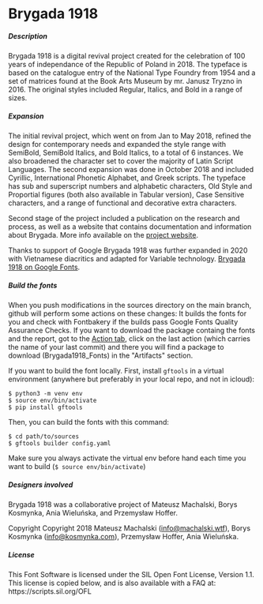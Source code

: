<h1>Brygada 1918</h1>

<h5>Description</h5>
Brygada 1918 is a digital revival project created for the celebration of 100 years of independance of the Republic of Poland in 2018. The typeface is based on the catalogue entry of the National Type Foundry from 1954 and a set of matrices found at the Book Arts Museum by mr. Janusz Tryzno in 2016. The original styles included Regular, Italics, and Bold in a range of sizes.

<h5>Expansion</h5>
The initial revival project, which went on from Jan to May 2018, refined the design for contemporary needs and expanded the style range with SemiBold, SemiBold Italics, and Bold Italics, to a total of 6 instances. We also broadened the character set to cover the majority of Latin Script Languages. The second expansion was done in October 2018 and included Cyrillic, International Phonetic Alphabet, and Greek scripts. The typeface has sub and superscript numbers and alphabetic characters, Old Style and Proportial figures (both also available in Tabular version), Case Sensitive characters, and a range of functional and decorative extra characters.

Second stage of the project included a publication on the research and process, as well as a website that contains documentation and information about Brygada.
More info available on the [project website](https://brygada1918.eu/?lang=en).

Thanks to support of Google Brygada 1918 was further expanded in 2020 with Vietnamese diacritics and adapted for Variable technology. [Brygada 1918 on Google Fonts](https://fonts.google.com/specimen/Brygada+1918).

<h5>Build the fonts</h5>
  
When you push modifications in the sources directory on the main branch, github will perform some actions on these changes: It builds the fonts for you and check with Fontbakery if the builds pass Google Fonts Quality Assurance Checks. If you want to download the package containg the fonts and the report, got to the [Action tab](https://github.com/kosmynkab/Brygada-1918/actions), click on the last action (which carries the name of your last commit) and there you will find a package to download (Brygada1918_Fonts) in the "Artifacts" section.

If you want to build the font locally. First, install `gftools` in a virtual environment (anywhere but preferably in your local repo, and not in icloud):

```
$ python3 -m venv env
$ source env/bin/activate
$ pip install gftools
```

Then, you can build the fonts with this command:
```
$ cd path/to/sources
$ gftools builder config.yaml
```

Make sure you always activate the virtual env before hand each time you want to build (`$ source env/bin/activate`)

<h5>Designers involved</h5>
Brygada 1918 was a collaborative project of Mateusz Machalski, Borys Kosmynka, Ania Wieluńska, and Przemysław Hoffer.

Copyright
Copyright 2018 Mateusz Machalski (info@machalski.wtf), Borys Kosmynka (info@kosmynka.com), Przemysław Hoffer, Ania Wieluńska.

<h5>License</h5>
This Font Software is licensed under the SIL Open Font License, Version 1.1. This license is copied below, and is also available with a FAQ at: https://scripts.sil.org/OFL
